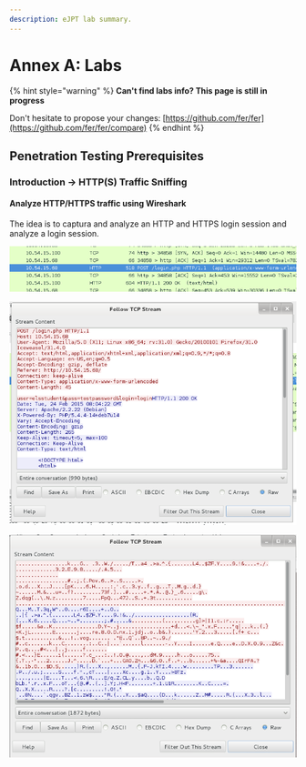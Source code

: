 ```yaml
---
description: eJPT lab summary.
---
```


# Annex A: Labs

{% hint style="warning" %}
**Can't find labs info? This page is still in progress**

Don't hesitate to propose your changes: [https://github.com/fer/fer](https://github.com/fer/fer/compare)
{% endhint %}

## **Penetration Testing Prerequisites**

### **Introduction** → **HTTP\(S\) Traffic Sniffing**

#### **Analyze HTTP/HTTPS traffic using Wireshark**

The idea is to captura and analyze an HTTP and HTTPS login session and analyze a login session.

![Find Post HTTP packet and right click to select &apos;Follow TCP Stream&apos;](../.gitbook/assets/image%20%2828%29.png)

![HTTP followed TCP stream](../.gitbook/assets/image%20%2829%29.png)

![HTTPS followed TCP stream](../.gitbook/assets/image%20%2827%29.png)



